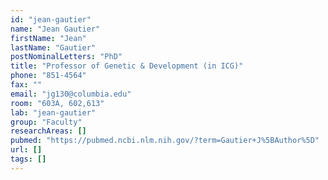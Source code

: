 ```yaml
---
id: "jean-gautier"
name: "Jean Gautier"
firstName: "Jean"
lastName: "Gautier"
postNominalLetters: "PhD"
title: "Professor of Genetic & Development (in ICG)"
phone: "851-4564"
fax: ""
email: "jg130@columbia.edu"
room: "603A, 602,613"
lab: "jean-gautier"
group: "Faculty"
researchAreas: []
pubmed: "https://pubmed.ncbi.nlm.nih.gov/?term=Gautier+J%5BAuthor%5D"
url: []
tags: []
---
```

